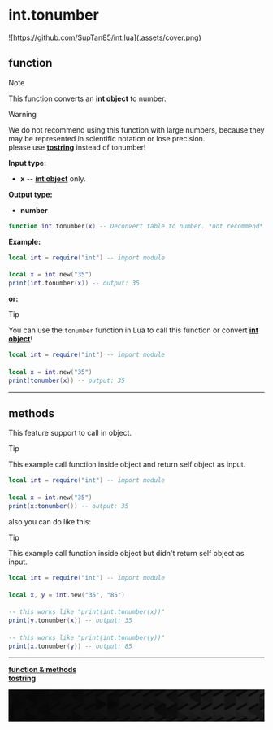 # int.tonumber

![https://github.com/SupTan85/int.lua](.assets/cover.png)

## function

> [!NOTE]
This function converts an [**int object**](type.intobj.md) to number.

>[!WARNING]
We do not recommend using this function with large numbers, because they may be represented in scientific notation or lose precision.<br>
please use [**tostring**](int.tostring.md) instead of tonumber!

**Input type:**

- **x** -- [**int object**](type.intobj.md) only.

**Output type:**

- **number**

```lua
function int.tonumber(x) -- Deconvert table to number. *not recommend*
```

**Example:**

```lua
local int = require("int") -- import module

local x = int.new("35")
print(int.tonumber(x)) -- output: 35
```

**or:**

>[!TIP]
You can use the `tonumber` function in Lua to call this function or convert [**int object**](type.intobj.md)!

```lua
local int = require("int") -- import module

local x = int.new("35")
print(tonumber(x)) -- output: 35
```

---

## methods

This feature support to call in object.

> [!TIP]
This example call function inside object and return self object as input.

```lua
local int = require("int") -- import module

local x = int.new("35")
print(x:tonumber()) -- output: 35
```

also you can do like this:

> [!TIP]
This example call function inside object but didn't return self object as input.

```lua
local int = require("int") -- import module

local x, y = int.new("35", "85")

-- this works like "print(int.tonumber(x))"
print(y.tonumber(x)) -- output: 35

-- this works like "print(int.tonumber(y))"
print(x.tonumber(y)) -- output: 85
```

---

[**function & methods**](../README.md#function--methods)\
[**tostring**](int.tostring.md)

![end](.assets/bar.png)
